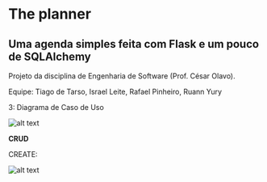 # The planner
## Uma agenda simples feita com Flask e um pouco de SQLAlchemy

Projeto da disciplina de Engenharia de Software (Prof. César Olavo).

Equipe: Tiago de Tarso, Israel Leite, Rafael Pinheiro, Ruann Yury

3: Diagrama de Caso de Uso 


![alt text](https://i.ibb.co/jZ7wrQP/usecase.png)


<b>CRUD</b>

CREATE:

![alt text](https://i.ibb.co/N2c7HTX/adicionarcontatos.png)
